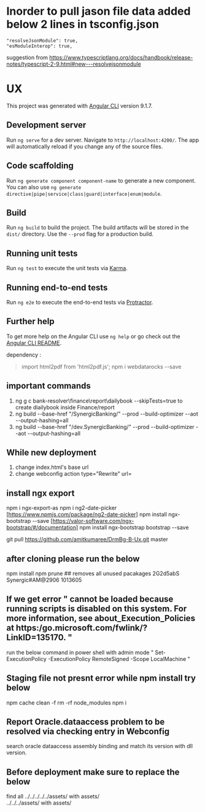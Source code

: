 # Inorder to pull jason file data added below 2 lines in tsconfig.json
    "resolveJsonModule": true,
    "esModuleInterop": true,
suggestion from https://www.typescriptlang.org/docs/handbook/release-notes/typescript-2-9.html#new---resolvejsonmodule



# UX
This project was generated with [Angular CLI](https://github.com/angular/angular-cli) version 9.1.7.

## Development server
Run `ng serve` for a dev server. Navigate to `http://localhost:4200/`. The app will automatically reload if you change any of the source files.

## Code scaffolding

Run `ng generate component component-name` to generate a new component. You can also use `ng generate directive|pipe|service|class|guard|interface|enum|module`.

## Build
Run `ng build` to build the project. The build artifacts will be stored in the `dist/` directory. Use the `--prod` flag for a production build.

## Running unit tests

Run `ng test` to execute the unit tests via [Karma](https://karma-runner.github.io).

## Running end-to-end tests

Run `ng e2e` to execute the end-to-end tests via [Protractor](http://www.protractortest.org/).

## Further help

To get more help on the Angular CLI use `ng help` or go check out the [Angular CLI README](https://github.com/angular/angular-cli/blob/master/README.md).


dependency :
> import  html2pdf from 'html2pdf.js';
npm i webdatarocks --save

## important commands
1. ng g c bank-resolver\finance\report\dailybook --skipTests=true  to create diailybook inside Finance/report
2. ng build --base-href "/SynergicBanking/" --prod --build-optimizer  --aot --output-hashing=all
3. ng build --base-href "/dev.SynergicBanking/" --prod --build-optimizer  --aot --output-hashing=all

## While new deployment
1. change index.html's base url
2. change webconfig action type="Rewrite" url=

## install ngx export
npm i ngx-export-as
npm i ng2-date-picker [https://www.npmjs.com/package/ng2-date-picker]
npm install ngx-bootstrap --save [https://valor-software.com/ngx-bootstrap/#/documentation]
npm install ngx-bootstrap bootstrap --save

git pull https://github.com/amitkumaree/DrmBg-B-Ux.git master

## after cloning please run the below
npm install
npm prune ## removes all unused pacakages
2G2d5abS
Synergic#AM@2906
1013605

## If we get error " cannot be loaded because running scripts is disabled on this system. For more information, see about_Execution_Policies at https:/go.microsoft.com/fwlink/?LinkID=135170. " 
run the below command in power shell with admin mode
" Set-ExecutionPolicy -ExecutionPolicy RemoteSigned -Scope LocalMachine "

## Staging file not presnt error while npm install try below
npm cache clean -f
rm -rf node_modules
npm i

## Report Oracle.dataaccess problem to be resolved via checking entry in Webconfig
search oracle dataaccess assembly binding and match its version with dll version.

## Before deployment make sure to replace the below
find all 
../../../../../assets/         with assets/   
../../../assets/               with assets/
